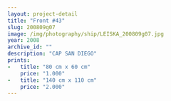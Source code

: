 ```yaml
---
layout: project-detail
title: "Front #43"
slug: 200809g07
image: /img/photography/ship/LEISKA_200809g07.jpg
year: 2008
archive_id: ""
description: "CAP SAN DIEGO"
prints: 
-   title: "80 cm x 60 cm"
    price: "1.000"
-   title: "140 cm x 110 cm"
    price: "2.000"
---
```

